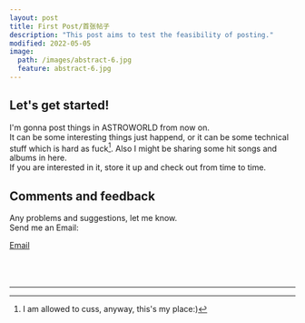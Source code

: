 ```yaml
---
layout: post
title: First Post/首张帖子
description: "This post aims to test the feasibility of posting."
modified: 2022-05-05
image:
  path: /images/abstract-6.jpg
  feature: abstract-6.jpg
---
```


## Let's get started!  

I'm gonna post things in ASTROWORLD from now on.  
It can be some interesting things just happend, or it can be some technical stuff which is hard as fuck[^1]. Also I might be sharing some hit songs and albums in here.  
If you are interested in it, store it up and check out from time to time.  

## Comments and feedback
Any problems and suggestions, let me know.  
Send me an Email:  
<div markdown="0"><a href="mailto:{{luca.meng@outlook.com}}"><i class="fa fa-fw fa-envelope"></i> Email</a></div>

<br/>
<br/>
<br/>

___


[^1]: I am allowed to cuss, anyway, this's my place:) 
